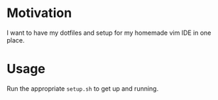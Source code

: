 # Motivation

I want to have my dotfiles and setup for my homemade vim IDE in one place.

# Usage

Run the appropriate `setup.sh` to get up and running.
